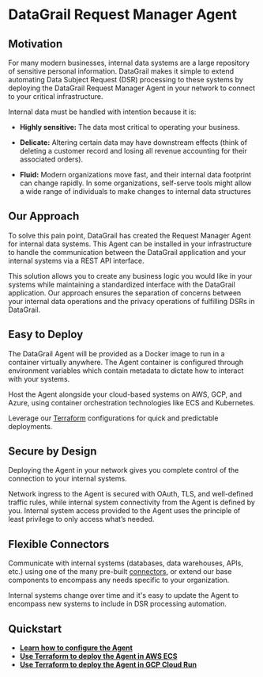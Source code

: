 # DataGrail Request Manager Agent #
##  Motivation ##
For many modern businesses, internal data systems are a large repository of sensitive personal information. DataGrail makes it simple to extend automating Data Subject Request (DSR) processing to these systems by deploying the DataGrail Request Manager Agent in your network to connect to your critical infrastructure.

Internal data must be handled with intention because it is:

* **Highly sensitive:** The data most critical to operating your business.

* **Delicate:** Altering certain data may have downstream effects (think of deleting a customer record and losing all revenue accounting for their associated orders).

* **Fluid:** Modern organizations move fast, and their internal data footprint can change rapidly. In some organizations, self-serve tools might allow a wide range of individuals to make changes to internal data structures

## Our Approach
To solve this pain point, DataGrail has created the Request Manager Agent for internal data systems. This Agent can be installed in your infrastructure to handle the communication between the DataGrail application and your internal systems via a REST API interface.

This solution allows you to create any business logic you would like in your systems while maintaining a standardized interface with the DataGrail application. Our approach ensures the separation of concerns between your internal data operations and the privacy operations of fulfilling DSRs in DataGrail. 

## Easy to Deploy

The DataGrail Agent will be provided as a Docker image to run in a container virtually anywhere. The Agent container is configured through environment variables which contain metadata to dictate how to interact with your systems.

Host the Agent alongside your cloud-based systems on AWS, GCP, and Azure, using container orchestration technologies like ECS and Kubernetes.

Leverage our [Terraform](/terraform) configurations for quick and predictable deployments.

## Secure by Design

Deploying the Agent in your network gives you complete control of the connection to your internal systems.

Network ingress to the Agent is secured with OAuth, TLS, and well-defined traffic rules, while internal system connectivity from the Agent is defined by you. Internal system access provided to the Agent uses the principle of least privilege to only access what’s needed.


## Flexible Connectors

Communicate with internal systems (databases, data warehouses, APIs, etc.) using one of the many pre-built [connectors](/connectors), or extend our base components to encompass any needs specific to your organization.

Internal systems change over time and it's easy to update the Agent to encompass new systems to include in DSR processing automation. 


## Quickstart
* **[Learn how to configure the Agent](/CONFIGURATION.md)**
* **[Use Terraform to deploy the Agent in AWS ECS](/terraform/request_manager/aws/ecs)**
* **[Use Terraform to deploy the Agent in GCP Cloud Run](/terraform/request_manager/gcp/cloud_run)**
